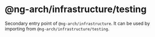 # @ng-arch/infrastructure/testing

Secondary entry point of `@ng-arch/infrastructure`. It can be used by importing from `@ng-arch/infrastructure/testing`.
